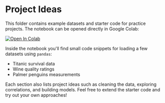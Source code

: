 # Project Ideas

This folder contains example datasets and starter code for practice projects. The notebook can be opened directly in Google Colab:

[![Open In Colab](https://colab.research.google.com/assets/colab-badge.svg)](https://colab.research.google.com/github/Girish-Krishnan/ECE-SIPP-Python-ML/blob/main/Projects/dataset_projects.ipynb)

Inside the notebook you'll find small code snippets for loading a few datasets using `pandas`:

- Titanic survival data
- Wine quality ratings
- Palmer penguins measurements

Each section also lists project ideas such as cleaning the data, exploring correlations, and building models. Feel free to extend the starter code and try out your own approaches!
